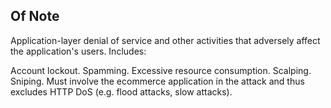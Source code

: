 ## Of Note

Application-layer denial of service and other activities that adversely affect the application's users. Includes:

Account lockout.
Spamming.
Excessive resource consumption.
Scalping.
Sniping.
Must involve the ecommerce application in the attack and thus excludes HTTP DoS (e.g. flood attacks, slow attacks).
